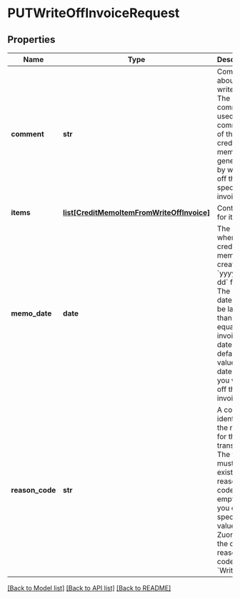 # PUTWriteOffInvoiceRequest

## Properties
Name | Type | Description | Notes
------------ | ------------- | ------------- | -------------
**comment** | **str** | Comments about the write-off. The comment is used as the comment of the credit memo generated by writing off the specified invoice.  | [optional] 
**items** | [**list[CreditMemoItemFromWriteOffInvoice]**](CreditMemoItemFromWriteOffInvoice.md) | Container for items.  | [optional] 
**memo_date** | **date** | The date when the credit memo was created, in &#x60;yyyy-mm-dd&#x60; format. The memo date must be later than or equal to the invoice date.  The default value is the date when you write off the invoice.  | [optional] 
**reason_code** | **str** | A code identifying the reason for the transaction. The value must be an existing reason code or empty. If you do not specify a value, Zuora uses the default reason code &#x60;Write-off&#x60;.  | [optional] 

[[Back to Model list]](../README.md#documentation-for-models) [[Back to API list]](../README.md#documentation-for-api-endpoints) [[Back to README]](../README.md)


